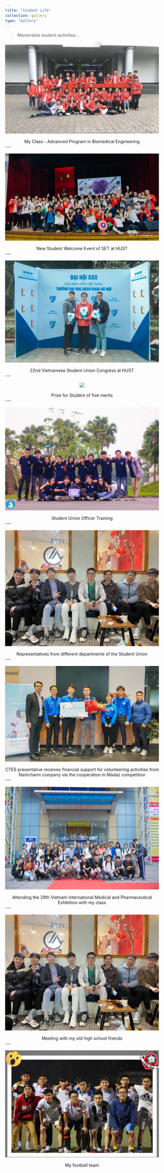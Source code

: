 ```yaml
---
title: "Student Life"
collection: gallery
type: "Gallery"
---
```


> Memorable student activities...


<p align="center">
  <img src="/images/gallery/Under_student_life/1.jpg">
</p>

<center>
My Class - Advanced Program in Biomedical Engineering
</center>
---

<p align="center">
  <img src="/images/gallery/Under_student_life/2.jpg">
</p>

<center>
New Student Welcome Event of SET at HUST
</center>
---

<p align="center">
  <img src="/images/gallery/Under_student_life/3.jpg">
</p>

<center>
22nd Vietnamese Student Union Congress at HUST
</center>
---

<p align="center">
  <img src="/images/gallery/Under_student_life/3_.JPG">
</p>

<center>
Prize for Student of five merits
</center>
---

<p align="center">
  <img src="/images/gallery/Under_student_life/4.JPG">
</p>

<center>
Student Union Officer Training
</center>
---

<p align="center">
  <img src="/images/gallery/Under_student_life/5.JPG">
</p>

<center>
Representatives from different departments of the Student Union
</center>
---

<p align="center">
  <img src="/images/gallery/Under_student_life/5_.jpg">
</p>

<center>
CTES presentative receives financial support for volunteering activities from Namcharm company via the cooperation in Madaz competition
</center>
---

<p align="center">
  <img src="/images/gallery/Under_student_life/6.jpg">
</p>

<center>
Attending the 29th Vietnam International Medical and Pharmaceutical Exhibition with my class
</center>
---

<p align="center">
  <img src="/images/gallery/Under_student_life/6_.jpg">
</p>

<center>
Meeting with my old high school friends
</center>
---

<p align="center">
  <img src="/images/gallery/Under_student_life/7.jpg">
</p>

<center>
My football team 
</center>



